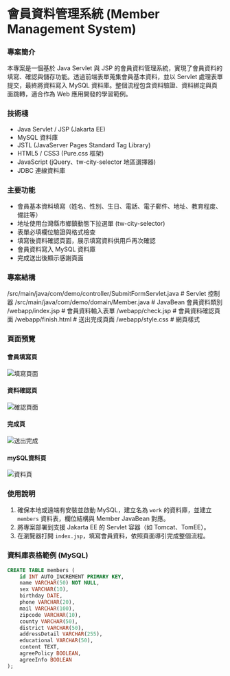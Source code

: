 # 會員資料管理系統 (Member Management System)

### 專案簡介
本專案是一個基於 Java Servlet 與 JSP 的會員資料管理系統，實現了會員資料的填寫、確認與儲存功能。透過前端表單蒐集會員基本資料，並以 Servlet 處理表單提交，最終將資料寫入 MySQL 資料庫。整個流程包含資料驗證、資料綁定與頁面跳轉，適合作為 Web 應用開發的學習範例。

### 技術棧
- Java Servlet / JSP (Jakarta EE)
- MySQL 資料庫
- JSTL (JavaServer Pages Standard Tag Library)
- HTML5 / CSS3 (Pure.css 框架)
- JavaScript (jQuery、tw-city-selector 地區選擇器)
- JDBC 連線資料庫

### 主要功能
- 會員基本資料填寫（姓名、性別、生日、電話、電子郵件、地址、教育程度、備註等）
- 地址使用台灣縣市鄉鎮動態下拉選單 (tw-city-selector)
- 表單必填欄位驗證與格式檢查
- 填寫後資料確認頁面，展示填寫資料供用戶再次確認
- 會員資料寫入 MySQL 資料庫
- 完成送出後顯示感謝頁面

### 專案結構
/src/main/java/com/demo/controller/SubmitFormServlet.java # Servlet 控制器
/src/main/java/com/demo/domain/Member.java # JavaBean 會員資料類別
/webapp/index.jsp # 會員資料輸入表單
/webapp/check.jsp # 會員資料確認頁面
/webapp/finish.html # 送出完成頁面
/webapp/style.css # 網頁樣式

### 頁面預覽

#### 會員填寫頁
![填寫頁面](images/screenshot-1.png)

#### 資料確認頁
![確認頁面](images/screenshot-2.png)

#### 完成頁
![送出完成](images/screenshot-3.png)

#### mySQL資料頁
![資料頁](images/screenshot-4.png)

### 使用說明
1. 確保本地或遠端有安裝並啟動 MySQL，建立名為 `work` 的資料庫，並建立 `members` 資料表，欄位結構與 Member JavaBean 對應。
2. 將專案部署到支援 Jakarta EE 的 Servlet 容器（如 Tomcat、TomEE）。
3. 在瀏覽器打開 `index.jsp`，填寫會員資料，依照頁面導引完成整個流程。

### 資料庫表格範例 (MySQL)
```sql
CREATE TABLE members (
    id INT AUTO_INCREMENT PRIMARY KEY,
    name VARCHAR(50) NOT NULL,
    sex VARCHAR(10),
    birthday DATE,
    phone VARCHAR(20),
    mail VARCHAR(100),
    zipcode VARCHAR(10),
    county VARCHAR(50),
    district VARCHAR(50),
    addressDetail VARCHAR(255),
    educational VARCHAR(50),
    content TEXT,
    agreePolicy BOOLEAN,
    agreeInfo BOOLEAN
);
